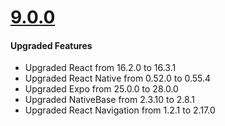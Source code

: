 # [9.0.0](http://gitstrap.com/strapmobile/FoodOrderingApp/blob/v9.0.0/React-Native/ChangeLog.md)

#### Upgraded Features

* Upgraded React from 16.2.0 to 16.3.1
* Upgraded React Native from 0.52.0 to 0.55.4
* Upgraded Expo from 25.0.0 to 28.0.0
* Upgraded NativeBase from 2.3.10 to 2.8.1
* Upgraded React Navigation from 1.2.1 to 2.17.0

